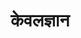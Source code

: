 ---
title: केवलज्ञान

type: episode

order:
  cat: choolik
  aagam: 
    position : 1
    depth: 1
  episode:
    position: 6
    depth: 2

parent:
  type: aagam

children:
  type: sutra
  count: 10

---
